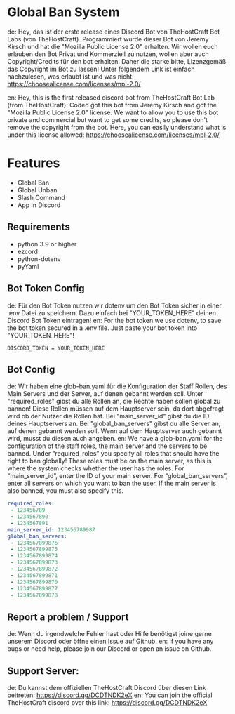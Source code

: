 # Global Ban System 
de:
Hey, das ist der erste release eines Discord Bot von TheHostCraft Bot Labs (von TheHostCraft). Programmiert wurde dieser Bot von Jeremy Kirsch und hat die "Mozilla Public License 2.0" erhalten. Wir wollen euch erlauben den Bot Privat und Kommerziell zu nutzen, wollen aber auch Copyright/Credits für den bot erhalten. Daher die starke bitte, Lizenzgemäß das Copyright im Bot zu lassen! Unter folgendem Link ist einfach nachzulesen, was erlaubt ist und was nicht: https://choosealicense.com/licenses/mpl-2.0/

en:
Hey, this is the first released discord bot from TheHostCraft Bot Lab (from TheHostCraft). Coded got this bot from Jeremy Kirsch and got the "Mozilla Public License 2.0" license. We want to allow you to use this bot private and commercial but want to get some credits, so please don't remove the copyright from the bot. Here, you can easily understand what is under this license allowed: https://choosealicense.com/licenses/mpl-2.0/


# Features

- Global Ban
- Global Unban
- Slash Command
- App in Discord

## Requirements
- python 3.9 or higher
- ezcord
- python-dotenv
- pyYaml

## Bot Token Config

de:
Für den Bot Token nutzen wir dotenv um den Bot Token sicher in einer .env Datei zu speichern. Dazu einfach bei "YOUR_TOKEN_HERE" deinen Discord Bot Token eintragen!
en:
For the bot token we use dotenv, to save the bot token secured in a .env file. Just paste your bot token into "YOUR_TOKEN_HERE"!
```
DISCORD_TOKEN = YOUR_TOKEN_HERE
```
## Bot Config
de:
Wir haben eine glob-ban.yaml für die Konfiguration der Staff Rollen, des Main Servers und der Server, auf denen gebannt werden soll. Unter "required_roles" gibst du alle Rollen an, die Rechte haben sollen global zu bannen! Diese Rollen müssen auf dem Hauptserver sein, da dort abgefragt wird ob der Nutzer die Rollen hat. Bei "main_server_id" gibst du die ID deines Hauptservers an. Bei "global_ban_servers" gibst du alle Server an, auf denen gebannt werden soll. Wenn auf dem Hauptserver auch gebannt wird, musst du diesen auch angeben.
en:
We have a glob-ban.yaml for the configuration of the staff roles, the main server and the servers to be banned. Under “required_roles” you specify all roles that should have the right to ban globally! These roles must be on the main server, as this is where the system checks whether the user has the roles. For “main_server_id”, enter the ID of your main server. For “global_ban_servers”, enter all servers on which you want to ban the user. If the main server is also banned, you must also specify this.
```yaml
required_roles:  
 - 123456789
 - 1234567890
 - 1234567891
main_server_id: 123456789987
global_ban_servers:  
 - 1234567899876
 - 1234567899875 
 - 1234567899874
 - 1234567899873
 - 1234567899872
 - 1234567899871 
 - 1234567899870
 - 1234567899877
 - 1234567899878
```
## Report a problem / Support
de:
Wenn du irgendwelche Fehler hast oder Hilfe benötigst joine gerne unserem Discord oder öffne einen Issue auf Github.
en: 
If you have any bugs or need help, please join our Discord or open an issue on Github.
## Support Server:
de:
Du kannst dem offiziellen TheHostCraft Discord über diesen Link beitreten: https://discord.gg/DCDTNDK2eX
en:
You can join the official TheHostCraft discord over this link: https://discord.gg/DCDTNDK2eX
